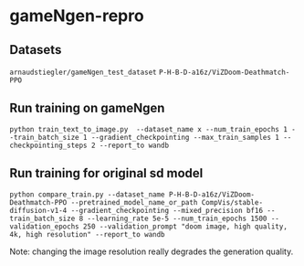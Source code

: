 # gameNgen-repro

## Datasets

`arnaudstiegler/gameNgen_test_dataset`
`P-H-B-D-a16z/ViZDoom-Deathmatch-PPO`

## Run training on gameNgen
```
python train_text_to_image.py  --dataset_name x --num_train_epochs 1 --train_batch_size 1 --gradient_checkpointing --max_train_samples 1 --checkpointing_steps 2 --report_to wandb
```

## Run training for original sd model
```
python compare_train.py --dataset_name P-H-B-D-a16z/ViZDoom-Deathmatch-PPO --pretrained_model_name_or_path CompVis/stable-diffusion-v1-4 --gradient_checkpointing --mixed_precision bf16 --train_batch_size 8 --learning_rate 5e-5 --num_train_epochs 1500 --validation_epochs 250 --validation_prompt "doom image, high quality, 4k, high resolution" --report_to wandb
```

Note: changing the image resolution really degrades the generation quality.